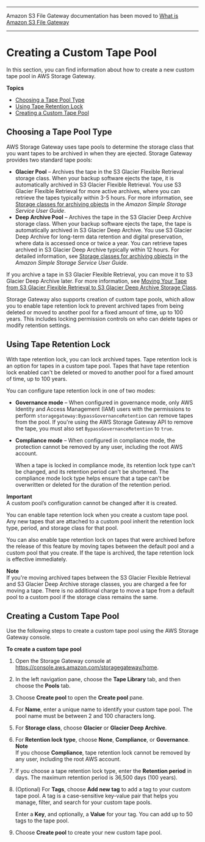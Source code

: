 --------

Amazon S3 File Gateway documentation has been moved to [What is Amazon S3 File Gateway](https://docs.aws.amazon.com/filegateway/latest/files3/WhatIsStorageGateway.html)

--------

# Creating a Custom Tape Pool<a name="CreatingCustomTapePool"></a>

In this section, you can find information about how to create a new custom tape pool in AWS Storage Gateway\. 

**Topics**
+ [Choosing a Tape Pool Type](#ChoosingTapePoolType)
+ [Using Tape Retention Lock](#TapeRetentionLock)
+ [Creating a Custom Tape Pool](#CreatingCustomTapePools)

## Choosing a Tape Pool Type<a name="ChoosingTapePoolType"></a>

AWS Storage Gateway uses tape pools to determine the storage class that you want tapes to be archived in when they are ejected\. Storage Gateway provides two standard tape pools:
+ **Glacier Pool** – Archives the tape in the S3 Glacier Flexible Retrieval storage class\. When your backup software ejects the tape, it is automatically archived in S3 Glacier Flexible Retrieval\. You use S3 Glacier Flexible Retrieval for more active archives, where you can retrieve the tapes typically within 3\-5 hours\. For more information, see [Storage classes for archiving objects](https://docs.aws.amazon.com/AmazonS3/latest/dev/storage-class-intro.html#sc-glacier) in the *Amazon Simple Storage Service User Guide*\. 
+ **Deep Archive Pool** – Archives the tape in the S3 Glacier Deep Archive storage class\. When your backup software ejects the tape, the tape is automatically archived in S3 Glacier Deep Archive\. You use S3 Glacier Deep Archive for long\-term data retention and digital preservation, where data is accessed once or twice a year\. You can retrieve tapes archived in S3 Glacier Deep Archive typically within 12 hours\. For detailed information, see [Storage classes for archiving objects](https://docs.aws.amazon.com/AmazonS3/latest/dev/storage-class-intro.html#sc-glacier) in the *Amazon Simple Storage Service User Guide*\.

If you archive a tape in S3 Glacier Flexible Retrieval, you can move it to S3 Glacier Deep Archive later\. For more information, see [Moving Your Tape from S3 Glacier Flexible Retrieval to S3 Glacier Deep Archive Storage Class](managing-gateway-vtl.md#moving-tapes-vtl)\.

Storage Gateway also supports creation of custom tape pools, which allow you to enable tape retention lock to prevent archived tapes from being deleted or moved to another pool for a fixed amount of time, up to 100 years\. This includes locking permission controls on who can delete tapes or modify retention settings\.

## Using Tape Retention Lock<a name="TapeRetentionLock"></a>

With tape retention lock, you can lock archived tapes\. Tape retention lock is an option for tapes in a custom tape pool\. Tapes that have tape retention lock enabled can't be deleted or moved to another pool for a fixed amount of time, up to 100 years\.

You can configure tape retention lock in one of two modes:
+ **Governance mode** – When configured in governance mode, only AWS Identity and Access Management \(IAM\) users with the permissions to perform `storagegateway:BypassGovernanceRetention` can remove tapes from the pool\. If you're using the AWS Storage Gateway API to remove the tape, you must also set `BypassGovernanceRetention` to `true`\.
+ **Compliance mode** – When configured in compliance mode, the protection cannot be removed by any user, including the root AWS account\. 

  When a tape is locked in compliance mode, its retention lock type can't be changed, and its retention period can't be shortened\. The compliance mode lock type helps ensure that a tape can't be overwritten or deleted for the duration of the retention period\.

**Important**  
A custom pool’s configuration cannot be changed after it is created\.

You can enable tape retention lock when you create a custom tape pool\. Any new tapes that are attached to a custom pool inherit the retention lock type, period, and storage class for that pool\.

You can also enable tape retention lock on tapes that were archived before the release of this feature by moving tapes between the default pool and a custom pool that you create\. If the tape is archived, the tape retention lock is effective immediately\.

**Note**  
If you're moving archived tapes between the S3 Glacier Flexible Retrieval and S3 Glacier Deep Archive storage classes, you are charged a fee for moving a tape\. There is no additional charge to move a tape from a default pool to a custom pool if the storage class remains the same\.

## Creating a Custom Tape Pool<a name="CreatingCustomTapePools"></a>

Use the following steps to create a custom tape pool using the AWS Storage Gateway console\. 

**To create a custom tape pool**

1. Open the Storage Gateway console at [https://console\.aws\.amazon\.com/storagegateway/home](https://console.aws.amazon.com/storagegateway/)\.

1. In the left navigation pane, choose the **Tape Library** tab, and then choose the **Pools** tab\.

1. Choose **Create pool** to open the **Create pool** pane\.

1. For **Name**, enter a unique name to identify your custom tape pool\. The pool name must be between 2 and 100 characters long\.

1. For **Storage class**, choose **Glacier** or **Glacier Deep Archive**\.

1. For **Retention lock type**, choose **None**, **Compliance**, or **Governance**\.
**Note**  
If you choose **Compliance**, tape retention lock cannot be removed by any user, including the root AWS account\.

1. If you choose a tape retention lock type, enter the **Retention period** in days\. The maximum retention period is 36,500 days \(100 years\)\.

1. \(Optional\) For **Tags**, choose **Add new tag** to add a tag to your custom tape pool\. A tag is a case\-sensitive key\-value pair that helps you manage, filter, and search for your custom tape pools\. 

   Enter a **Key**, and optionally, a **Value** for your tag\. You can add up to 50 tags to the tape pool\. 

1. Choose **Create pool** to create your new custom tape pool\.